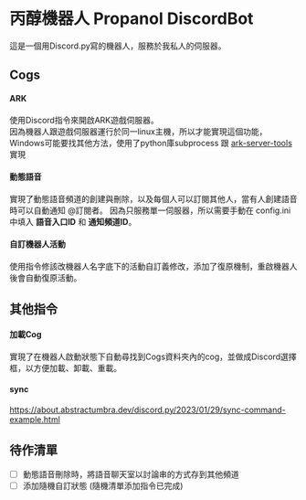 # 丙醇機器人 Propanol DiscordBot
這是一個用Discord.py寫的機器人，服務於我私人的伺服器。

## Cogs
#### ARK
使用Discord指令來開啟ARK遊戲伺服器。 </br>
因為機器人跟遊戲伺服器運行於同一linux主機，所以才能實現這個功能，Windows可能要找其他方法，使用了python庫subprocess 跟 [ark-server-tools](https://github.com/arkmanager/ark-server-tools) 實現

#### 動態語音
實現了動態語音頻道的創建與刪除，以及每個人可以訂閱其他人，當有人創建語音時可以自動通知 @訂閱者。
因為只服務單一伺服器，所以需要手動在 config.ini 中填入 __語音入口ID__ 和 __通知頻道ID__。

#### 自訂機器人活動
使用指令修該改機器人名字底下的活動自訂義修改，添加了復原機制，重啟機器人後會自動復原活動。

## 其他指令
#### 加載Cog
實現了在機器人啟動狀態下自動尋找到Cogs資料夾內的cog，並做成Discord選擇框，以方便加載、卸載、重載。
#### sync
https://about.abstractumbra.dev/discord.py/2023/01/29/sync-command-example.html

## 待作清單
- [ ]  動態語音刪除時，將語音聊天室以討論串的方式存到其他頻道
- [ ]  添加隨機自訂狀態 (隨機清單添加指令已完成)
